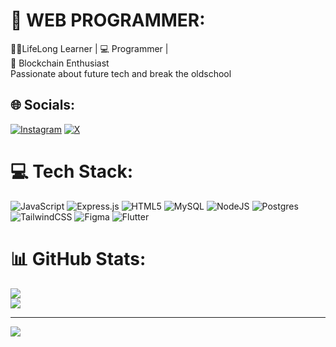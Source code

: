 # 💫 WEB PROGRAMMER:
👨‍💻LifeLong Learner | 💻 Programmer | <br>🚀 Blockchain Enthusiast <br>Passionate about future tech and break the oldschool


## 🌐 Socials:
[![Instagram](https://img.shields.io/badge/Instagram-%23E4405F.svg?logo=Instagram&logoColor=white)](https://instagram.com/https://www.instagram.com/fajarrm121?igsh=NTkybmY1emZmbXh0) [![X](https://img.shields.io/badge/X-black.svg?logo=X&logoColor=white)](https://x.com/https://x.com/fajaramadhan436) 

# 💻 Tech Stack:
![JavaScript](https://img.shields.io/badge/javascript-%23323330.svg?style=for-the-badge&logo=javascript&logoColor=%23F7DF1E) ![Express.js](https://img.shields.io/badge/express.js-%23404d59.svg?style=for-the-badge&logo=express&logoColor=%2361DAFB) ![HTML5](https://img.shields.io/badge/html5-%23E34F26.svg?style=for-the-badge&logo=html5&logoColor=white) ![MySQL](https://img.shields.io/badge/mysql-4479A1.svg?style=for-the-badge&logo=mysql&logoColor=white) ![NodeJS](https://img.shields.io/badge/node.js-6DA55F?style=for-the-badge&logo=node.js&logoColor=white) ![Postgres](https://img.shields.io/badge/postgres-%23316192.svg?style=for-the-badge&logo=postgresql&logoColor=white) ![TailwindCSS](https://img.shields.io/badge/tailwindcss-%2338B2AC.svg?style=for-the-badge&logo=tailwind-css&logoColor=white) ![Figma](https://img.shields.io/badge/figma-%23F24E1E.svg?style=for-the-badge&logo=figma&logoColor=white) ![Flutter](https://img.shields.io/badge/Flutter-%2302569B.svg?style=for-the-badge&logo=Flutter&logoColor=white)
# 📊 GitHub Stats:
<!-- ![](https://github-readme-stats.vercel.app/api?username=FajarGck&theme=dark&hide_border=false&include_all_commits=false&count_private=false)<br/> -->
![](https://nirzak-streak-stats.vercel.app/?user=FajarGck&theme=dark&hide_border=false)<br/>
![](https://github-readme-stats.vercel.app/api/top-langs/?username=FajarGck&theme=dark&hide_border=false&include_all_commits=false&count_private=false&layout=compact)

---
[![](https://visitcount.itsvg.in/api?id=FajarGck&icon=0&color=0)](https://visitcount.itsvg.in)

